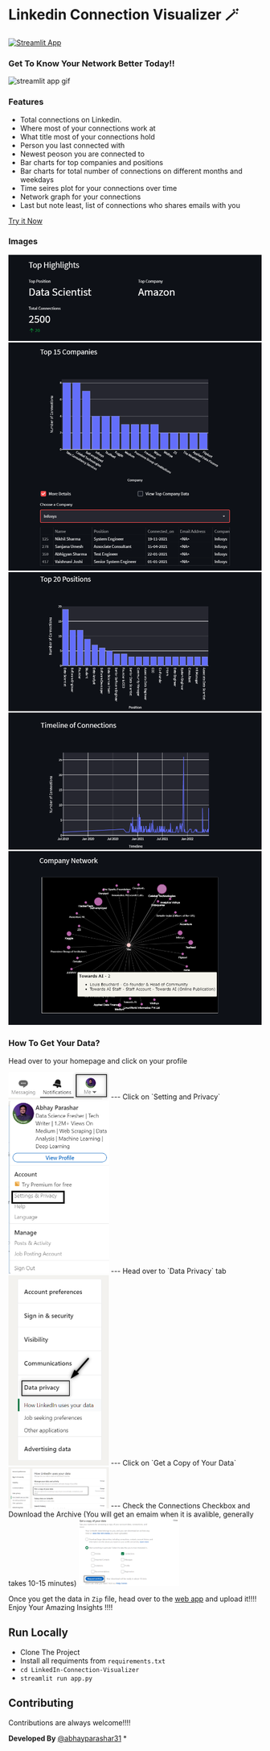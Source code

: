 # Linkedin Connection Visualizer 🪄
[![Streamlit App](https://static.streamlit.io/badges/streamlit_badge_black_white.svg)](https://share.streamlit.io/abhayparashar31/linkedin-connection-visualizer/main/app.py)
 
 ### Get To Know Your Network Better Today!!
 ![streamlit app gif](data/app.gif)


### Features
- Total connections on Linkedin.
- Where most of your connections work at
- What title most of your connections hold
- Person you last connected with
- Newest peoson you are connected to
- Bar charts for top companies and positions
- Bar charts for total number of connections on different months and weekdays
- Time seires plot for your connections over time
- Network graph for your connections 
- Last but note least, list of connections who shares emails with you


[Try it Now](https://share.streamlit.io/abhayparashar31/linkedin-connection-visualizer/main/app.py)

### Images
![stats](data/media/top_highlights.png)
![top companies](data/media/top_companies.png)
![top positions](data/media/top_positions.png)
![timeline](data/media/timline.png)
![network](data/media/company_network.png)

### How To Get Your Data?

Head over to your homepage and click on your profile

<img src='data/get_data/1.png' width = 200>
---
Click on `Setting and Privacy`

<img src='data/get_data/2.png' width = 200>
---
Head over to `Data Privacy` tab

<img src='data/get_data/3.png' width = 200>
---
Click on `Get a Copy of Your Data`

<img src='data/get_data/4.png' width = 200>
---
Check the Connections Checkbox and Download the Archive (You will get an emaim when it is avalible, generally takes 10-15 minutes)

<img src='data/get_data/5.png' width = 200>

Once you get the data in `Zip` file, head over to the [web app](https://share.streamlit.io/abhayparashar31/linkedin-connection-visualizer/main/app.py) and upload it!!!! 
Enjoy Your Amazing Insights !!!!

## Run Locally
* Clone The Project
* Install all requiments from `requirements.txt`
* `cd LinkedIn-Connection-Visualizer`
* `streamlit run app.py`

## Contributing

Contributions are always welcome!!!!

**Developed By** [@abhayparashar31](https://github.com/Abhayparashar31)
* 
